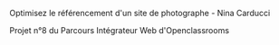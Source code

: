 Optimisez le référencement d'un site de photographe - Nina Carducci

Projet n°8 du Parcours Intégrateur Web d'Openclassrooms
